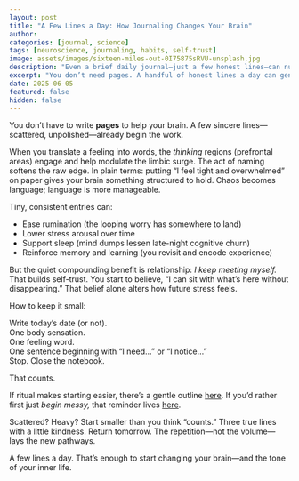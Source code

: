 ```yaml
---
layout: post
title: "A Few Lines a Day: How Journaling Changes Your Brain"
author: 
categories: [journal, science]
tags: [neuroscience, journaling, habits, self-trust]
image: assets/images/sixteen-miles-out-0I75875sRVU-unsplash.jpg
description: "Even a brief daily journal—just a few honest lines—can nudge your brain toward calmer regulation, clarity, and self-trust."
excerpt: "You don’t need pages. A handful of honest lines a day can gently retrain your brain toward calm, clarity, and self-trust."
date: 2025-06-05
featured: false
hidden: false
---
```


You don’t have to write **pages** to help your brain. A few sincere lines—scattered, unpolished—already begin the work.

When you translate a feeling into words, the *thinking* regions (prefrontal areas) engage and help modulate the limbic surge. The act of naming softens the raw edge. In plain terms: putting “I feel tight and overwhelmed” on paper gives your brain something structured to hold. Chaos becomes language; language is more manageable.

Tiny, consistent entries can:

- Ease rumination (the looping worry has somewhere to land)  
- Lower stress arousal over time  
- Support sleep (mind dumps lessen late-night cognitive churn)  
- Reinforce memory and learning (you revisit and encode experience)  

But the quiet compounding benefit is relationship: *I keep meeting myself.* That builds self-trust. You start to believe, “I can sit with what’s here without disappearing.” That belief alone alters how future stress feels.

How to keep it small:

Write today’s date (or not).  
One body sensation.  
One feeling word.  
One sentence beginning with “I need…” or “I notice…”  
Stop. Close the notebook.

That counts.

If ritual makes starting easier, there’s a gentle outline [here](/journaling-ritual/). If you’d rather first just *begin messy,* that reminder lives [here](/start-where-you-are/).

Scattered? Heavy? Start smaller than you think “counts.” Three true lines with a little kindness. Return tomorrow. The repetition—not the volume—lays the new pathways.

A few lines a day. That’s enough to start changing your brain—and the tone of your inner life.